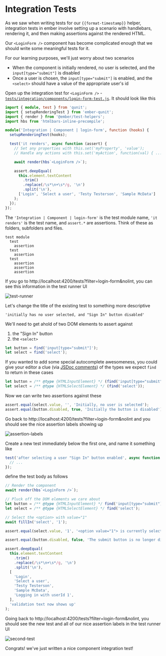 # Integration Tests

As we saw when writing tests for our `{{format-timestamp}}` helper, integration tests in ember involve setting up a scenario with handlebars, rendering it, and then making assertions against the rendered HTML.

Our `<LoginForm />` component has become complicated enough that we should write some meaningful tests for it.

For our learning purposes, we'll just worry about two scenarios

- When the component is initially rendered, no user is selected, and the `input[type="submit"]` is disabled
- Once a user is chosen, the `input[type="submit"]` is enabled, and the `<select>` should have a value of the appropriate user's id

Open up the integration test for `<LoginForm />` - [`tests/integration/components/login-form-test.js`](../tests/integration/components/login-form-test.js). It should look like this

```ts
import { module, test } from 'qunit';
import { setupRenderingTest } from 'ember-qunit';
import { render } from '@ember/test-helpers';
import hbs from 'htmlbars-inline-precompile';

module('Integration | Component | login-form', function (hooks) {
  setupRenderingTest(hooks);

  test('it renders', async function (assert) {
    // Set any properties with this.set('myProperty', 'value');
    // Handle any actions with this.set('myAction', function(val) { ... });

    await render(hbs`<LoginForm />`);

    assert.deepEqual(
      this.element.textContent
        .trim()
        .replace(/\s*\n+\s*/g, '\n')
        .split('\n'),
      ['Login', 'Select a user', 'Testy Testerson', 'Sample McData']
    );
  });
});
```

The `'Integration | Component | login-form'` is the test module name, `'it renders'` is the test name, and `assert.*` are assertions. Think of these as folders, subfolders and files.

```
test module
  test
    assertion
  test
    assertion
  test
    assertion
    assertion
    assertion
```

If you go to http://localhost:4200/tests?filter=login-form&nolint, you can see this information in the test runner UI

![test-runner](./img/09-integration-tests/test-runner.png)

Let's change the title of the existing test to something more descriptive

```
'initially has no user selected, and "Sign In" button disabled'
```

We'll need to get ahold of two DOM elements to assert against

1. the "Sign In" button
2. the `<select>`

```js
let button = find('input[type="submit"]');
let select = find('select');
```

If you wanted to add some special autocomplete awesomeness, you could give your editor a clue (via [JSDoc comments](http://usejsdoc.org/tags-type.html)) of the types we expect `find` to return in these cases

```js
let button = /** @type {HTMLInputElement} */ (find('input[type="submit"]'));
let select = /** @type {HTMLSelectElement} */ (find('select'));
```

Now we can write two assertions against these

```js
assert.equal(select.value, '', 'Initially, no user is selected');
assert.equal(button.disabled, true, 'Initially the button is disabled');
```

Go back to http://localhost:4200/tests?filter=login-form&nolint and you should see the nice assertion labels showing up

![assertion-labels](./img/09-integration-tests/assertion-labels.png)

Create a new test immediately below the first one, and name it something like

```ts
test('after selecting a user "Sign In" button enabled', async function (assert) {
  // ...
});
```

define the test body as follows

```ts
// Render the component
await render(hbs`<LoginForm />`);

// Pluck off the DOM elements we care about
let button = /** @type {HTMLInputElement} */ find('input[type="submit"]');
let select = /** @type {HTMLSelectElement} */ find('select');

// Select the <option> with value="1"
await fillIn('select', '1');

assert.equal(select.value, '1', '<option value="1"> is currently selected');

assert.equal(button.disabled, false, 'The submit button is no longer disabled');

assert.deepEqual(
  this.element.textContent
    .trim()
    .replace(/\s*\n+\s*/g, '\n')
    .split('\n'),
  [
    'Login',
    'Select a user',
    'Testy Testerson',
    'Sample McData',
    'Logging in with userId 1',
  ],
  'validation text now shows up'
);
```

Going back to http://localhost:4200/tests?filter=login-form&nolint, you should see the new test and all of our nice assertion labels in the test runner UI

![second-test](./img/09-integration-tests/another-test.png)

Congrats! we've just written a nice component integration test!
